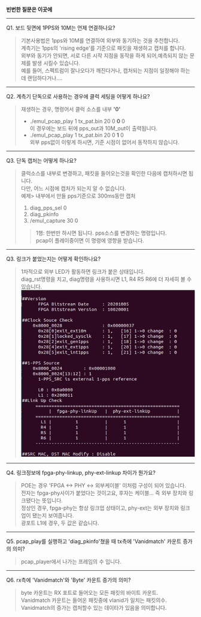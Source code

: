 **빈번한 질문은 이곳에**  

***
Q1. 보드 뒷면에 1PPS와 10M는 언제 연결하나요?  
>기본사용법은 1pps와 10M를 연결하여 외부와 동기하는 것을 추천합니다.  
>계측기는 1pps의 'rising edge'를 기준으로 패킷을 재생하고 캡처를 합니다.  
>외부와 동기가 안되면, 서로 다른 시작 지점을 동작을 하게 되어,예측되지 않는 문제를 발생 시킬수 있습니다.  
>예를 들어, 스펙트럼이 잘나오다가 깨진다거나, 캡처되는 지점이 일정해야 하는데 랜덤하다거나....    
  
***  
Q2. 계측기 단독으로 사용하는 경우에 클럭 세팅을 어떻게 하나요?     
>재생하는 경우, 명령어서 클럭 소스를 내부 **'0'**   
>- ./emul_pcap_play 1 tx_pat.bin 20 0 **0** 0   
>이 경우에는 보드 뒤에 pps_out과 10M_out이 출력됩니다.  
>- ./emul_pcap_play 1 tx_pat.bin 20 0 **1** 0   
>외부 pps없이 이렇게 하시면, 기준 시점이 없어서 동작하지 않습니다.  
  
***  
Q3. 단독 캡처는 어떻게 하나요?  
>클럭소스를 내부로 변경하고, 패킷을 들어오는것을 확인한 다음에 캡처하시면 됩니다.  
>다만, 어느 시점에 캡처가 되는지 알 수 없습니다.  
>예제> 내부에서 만들 pps기준으로 300ms동안 캡처  
>1. diag_pps_sel 0   
>2. diag_pkinfo  
>3. /emul_capture 30 0  
>>1행: 한번만 하시면 됩니다. pps소스를 변경하는 명령입니다.  
>>pcap이 플레이중이면 이 명령에 영향을 받습니다.  

***  
Q3. 링크가 붙었는지는 어떻게 확인하나요?  
>1차적으로 외부 LED가 활동하면 링크가 붙은 상태입니다.  
>diag_rst명령을 치고, diag명령을 사용하시면 L1, R4 R5 R6에 더 자세히 볼 수 있습니다.  
![diag명령그림](https://github.com/ymhan-erik/emul/blob/main/doc/pic/diag.jpg)  

***  
Q4. 링크정보에 fpga-phy-linkup, phy-ext-linkup 차이가 뭔가요?  
> POE는 경우 'FPGA <-> PHY <-> 외부케이블' 이처럼 구성이 되어 있습니다.    
> 전자는 fpga-phy사이가 붙었다는 것이고요, 후자는 케이블... 즉 외부 장치와 링크됐다는 뜻입니다.    
> 정상인 경우, fpga-phy는 항상 링크업 상태이고, phy-ext는 외부 장치와 링크업이 됐는지 보여줍니다.    
> 광포트 L1에 경우, 두 값은 같습니다.    

***  
Q5. pcap_play를 실행하고 'diag_pkinfo'쳤을 때 tx측에 'Vanidmatch' 카운트 증가의 의미?  
> pcap_player에서 나가는 프레임의 수 입니다.  
  
***  
Q6. rx측에 'Vanidmatch'와 'Byte' 카운트 증가의 의미?  
> byte 카운트는 RX 포트로 들어오는 모든 패킷의 바이트 카운트.  
> Vanidmatch 카운트는 들어온 패킷중에 vlanid가 일치는 패킷의수.
> Vanidmatch의 증가는 캡처할수 있는 데이타가 있음을 의미합니다.

